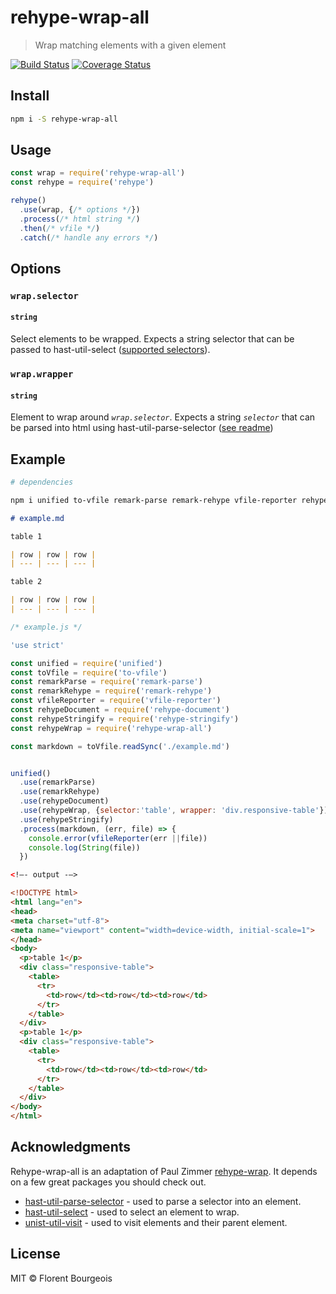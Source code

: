# rehype-wrap-all

> Wrap matching elements with a given element

[![Build Status](https://travis-ci.org/florentb/rehype-wrap-all.svg?branch=master)](https://travis-ci.org/florentb/rehype-wrap-all)
[![Coverage Status](https://coveralls.io/repos/github/florentb/rehype-wrap-all/badge.svg?branch=master)](https://coveralls.io/github/florentb/rehype-wrap-all?branch=master)

## Install

```sh
npm i -S rehype-wrap-all
```

## Usage

```js
const wrap = require('rehype-wrap-all')
const rehype = require('rehype')

rehype()
  .use(wrap, {/* options */})
  .process(/* html string */)
  .then(/* vfile */)
  .catch(/* handle any errors */)
```

## Options

### `wrap.selector`
#### `string`

Select elements to be wrapped. Expects a string selector that can be passed to hast-util-select ([supported selectors](https://github.com/syntax-tree/hast-util-select/blob/master/readme.md#support)).

### `wrap.wrapper`</h3>
#### `string`

Element to wrap around *`wrap.selector`*. Expects a string *`selector`* that can be parsed into html using hast-util-parse-selector ([see readme](https://github.com/syntax-tree/hast-util-parse-selector/blob/master/readme.md))

## Example

```sh
# dependencies

npm i unified to-vfile remark-parse remark-rehype vfile-reporter rehype-document rehype-stringify rehype-wrap-all
```

```md
# example.md

table 1

| row | row | row |
| --- | --- | --- |

table 2

| row | row | row |
| --- | --- | --- |
```

```js
/* example.js */

'use strict'

const unified = require('unified')
const toVfile = require('to-vfile')
const remarkParse = require('remark-parse')
const remarkRehype = require('remark-rehype')
const vfileReporter = require('vfile-reporter')
const rehypeDocument = require('rehype-document')
const rehypeStringify = require('rehype-stringify')
const rehypeWrap = require('rehype-wrap-all')

const markdown = toVfile.readSync('./example.md')


unified()
  .use(remarkParse)
  .use(remarkRehype)
  .use(rehypeDocument)
  .use(rehypeWrap, {selector:'table', wrapper: 'div.responsive-table'})
  .use(rehypeStringify)
  .process(markdown, (err, file) => {
    console.error(vfileReporter(err ||file))
    console.log(String(file))
  })
```

```html
<!—- output -—>

<!DOCTYPE html>
<html lang="en">
<head>
<meta charset="utf-8">
<meta name="viewport" content="width=device-width, initial-scale=1">
</head>
<body>
  <p>table 1</p>
  <div class="responsive-table">
    <table>
      <tr>
        <td>row</td><td>row</td><td>row</td>
      </tr>
    </table>
  </div>
  <p>table 1</p>
  <div class="responsive-table">
    <table>
      <tr>
        <td>row</td><td>row</td><td>row</td>
      </tr>
    </table>
  </div>
</body>
</html>
```

## Acknowledgments

Rehype-wrap-all is an adaptation of Paul Zimmer [rehype-wrap](https://github.com/mrzmmr/rehype-wrap). It depends on a few great packages you should check out. 

-   [hast-util-parse-selector](https://github.com/syntax-tree/hast-util-parse-selector) - used to parse a selector into an element. 
-   [hast-util-select](https://github.com/syntax-tree/hast-util-select) - used to select an element to wrap. 
-   [unist-util-visit](https://github.com/syntax-tree/unist-util-visit) - used to visit elements and their parent element.

## License

MIT &copy; Florent Bourgeois
